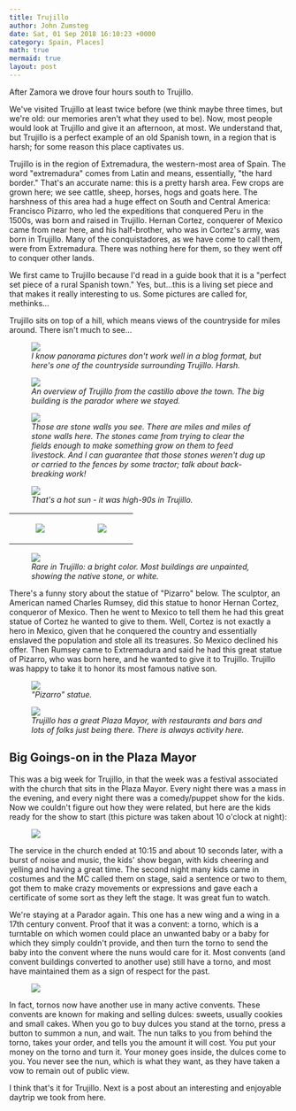 ```yaml
---
title: Trujillo
author: John Zumsteg
date: Sat, 01 Sep 2018 16:10:23 +0000
category: Spain, Places]
math: true
mermaid: true
layout: post
---
```

After Zamora we drove four hours south to Trujillo.

We've visited Trujillo at least twice before (we think maybe three times, but we're old: our memories aren't what they used to be). Now, most people would look at Trujillo and give it an afternoon, at most. We understand that, but Trujillo is a perfect example of an old Spanish town, in a region that is harsh; for some reason this place captivates us.

Trujillo is in the region of Extremadura, the western-most area of Spain. The word "extremadura" comes from Latin and means, essentially, "the hard border." That's an accurate name: this is a pretty harsh area. Few crops are grown here; we see cattle, sheep, horses, hogs and goats here. The harshness of this area had a huge effect on South and Central America: Francisco Pizarro, who led the expeditions that conquered Peru in the 1500s, was born and raised in Trujillo. Hernan Cortez, conquerer of Mexico came from near here, and his half-brother, who was in Cortez's army, was born in Trujillo. Many of the conquistadores, as we have come to call them, were from Extremadura. There was nothing here for them, so they went off to conquer other lands.

We first came to Trujillo because I'd read in a guide book that it is a "perfect set piece of a rural Spanish town." Yes, but...this is a living set piece and that makes it really interesting to us. Some pictures are called for, methinks...

Trujillo sits on top of a hill, which means views of the countryside for miles around. There isn't much to see...

<figure>
	<img src="{{site.url}}/assets/images/2018/08/DSC04796.jpg"/>
	<figcaption><em>I know panorama pictures don't work well in a blog format, but here's one of the countryside surrounding Trujillo. Harsh.</em></figcaption>
</figure>



<figure>
	<img src="{{site.url}}/assets/images/2018/08/DSC04794.jpg"/>
	<figcaption><em>An overview of Trujillo from the castillo above the town. The big building is the parador where we stayed.</em></figcaption>
</figure>



<figure>
	<img src="{{site.url}}/assets/images/2018/08/DSC04838.jpg"/>
	<figcaption><em>Those are stone walls you see. There are miles and miles of stone walls here. The stones came from trying to clear the fields enough to make something grow on them to feed livestock. And I can guarantee that those stones weren't dug up or carried to the fences by some tractor; talk about back-breaking work!</em></figcaption>
</figure>



<figure>
	<img src="{{site.url}}/assets/images/2018/08/DSC04811.jpg"/>
	<figcaption><em>That's a hot sun - it was high-90s in Trujillo.</em></figcaption>
</figure>


<table>
<tbody>
<tr>
<td><figure>
	<img src="{{site.url}}/assets/images/2018/08/DSC04806.jpg"/>
	<figcaption></figcaption>
</figure>

</td>
<td><figure>
	<img src="{{site.url}}/assets/images/2018/08/DSC04820.jpg"/>
	<figcaption></figcaption>
</figure>

</td>
</tr>
</tbody>
</table>
<figure>
	<img src="{{site.url}}/assets/images/2018/08/DSC04821.jpg"/>
	<figcaption><em>Rare in Trujillo: a bright color. Most buildings are unpainted, showing the native stone, or white.</em></figcaption>
</figure>



There's a funny story about the statue of "Pizarro" below. The sculptor, an American named Charles Rumsey, did this statue to honor Hernan Cortez, conqueror of Mexico. Then he went to Mexico to tell them he had this great statue of Cortez he wanted to give to them. Well, Cortez is not exactly a hero in Mexico, given that he conquered the country and essentially enslaved the population and stole all its treasures. So Mexico declined his offer. Then Rumsey came to Extremadura and said he had this great statue of Pizarro, who was born here, and he wanted to give it to Trujillo. Trujillo was happy to take it to honor its most famous native son.

<figure>
	<img src="{{site.url}}/assets/images/2018/08/DSC04910.jpg"/>
	<figcaption><em>"Pizarro" statue.</em></figcaption>
</figure>



<figure>
	<img src="{{site.url}}/assets/images/2018/08/DSC04855.jpg"/>
	<figcaption><em>Trujillo has a great Plaza Mayor, with restaurants and bars and lots of folks just being there. There is always activity here.</em></figcaption>
</figure>


<h2>Big Goings-on in the Plaza Mayor</h2>
This was a big week for Trujillo, in that the week was a festival associated with the church that sits in the Plaza Mayor. Every night there was a mass in the evening, and every night there was a comedy/puppet show for the kids. Now we couldn't figure out how they were related, but here are the kids ready for the show to start (this picture was taken about 10 o'clock at night):

<figure>
	<img src="{{site.url}}/assets/images/2018/09/DSC04778.jpg"/>
	<figcaption></figcaption>
</figure>


The service in the church ended at 10:15 and about 10 seconds later, with a burst of noise and music, the kids' show began, with kids cheering and yelling and having a great time. The second night many kids came in costumes and the MC called them on stage, said a sentence or two to them, got them to make crazy movements or expressions and gave each a certificate of some sort as they left the stage. It was great fun to watch.

We're staying at a Parador again. This one has a new wing and a wing in a 17th century convent. Proof that it was a convent: a torno, which is a turntable on which women could place an unwanted baby or a baby for which they simply couldn't provide, and then turn the torno to send the baby into the convent where the nuns would care for it. Most convents (and convent buildings converted to another use) still have a torno, and most have maintained them as a sign of respect for the past.

<figure>
	<img src="{{site.url}}/assets/images/2018/08/DSC04918.jpg"/>
	<figcaption></figcaption>
</figure>



In fact, tornos now have another use in many active convents. These convents are known for making and selling dulces: sweets, usually cookies and small cakes. When you go to buy dulces you stand at the torno, press a button to summon a nun, and wait. The nun talks to you from behind the torno, takes your order, and tells you the amount it will cost. You put your money on the torno and turn it. Your money goes inside, the dulces come to you. You never see the nun, which is what they want, as they have taken a vow to remain out of public view.

I think that's it for Trujillo. Next is a post about an interesting and enjoyable daytrip we took from here.
